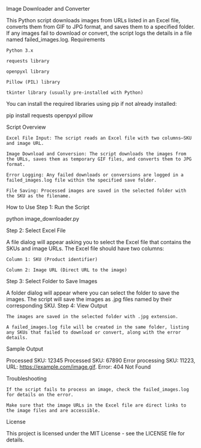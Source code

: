 Image Downloader and Converter

This Python script downloads images from URLs listed in an Excel file, converts them from GIF to JPG format, and saves them to a specified folder. If any images fail to download or convert, the script logs the details in a file named failed_images.log.
Requirements

    Python 3.x

    requests library

    openpyxl library

    Pillow (PIL) library

    tkinter library (usually pre-installed with Python)

You can install the required libraries using pip if not already installed:

pip install requests openpyxl pillow

Script Overview

    Excel File Input: The script reads an Excel file with two columns—SKU and image URL.

    Image Download and Conversion: The script downloads the images from the URLs, saves them as temporary GIF files, and converts them to JPG format.

    Error Logging: Any failed downloads or conversions are logged in a failed_images.log file within the specified save folder.

    File Saving: Processed images are saved in the selected folder with the SKU as the filename.

How to Use
Step 1: Run the Script

python image_downloader.py

Step 2: Select Excel File

A file dialog will appear asking you to select the Excel file that contains the SKUs and image URLs. The Excel file should have two columns:

    Column 1: SKU (Product identifier)

    Column 2: Image URL (Direct URL to the image)

Step 3: Select Folder to Save Images

A folder dialog will appear where you can select the folder to save the images. The script will save the images as .jpg files named by their corresponding SKU.
Step 4: View Output

    The images are saved in the selected folder with .jpg extension.

    A failed_images.log file will be created in the same folder, listing any SKUs that failed to download or convert, along with the error details.

Sample Output

Processed SKU: 12345
Processed SKU: 67890
Error processing SKU: 11223, URL: https://example.com/image.gif. Error: 404 Not Found

Troubleshooting

    If the script fails to process an image, check the failed_images.log for details on the error.

    Make sure that the image URLs in the Excel file are direct links to the image files and are accessible.

License

This project is licensed under the MIT License - see the LICENSE file for details.
